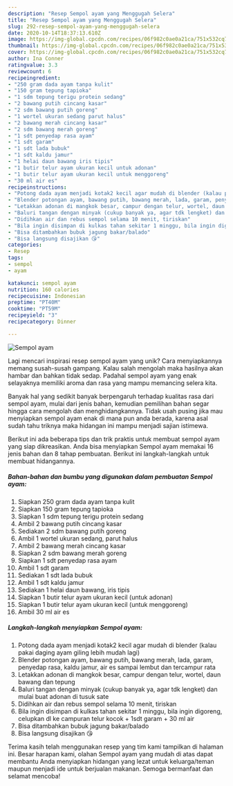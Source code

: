 ```yaml
---
description: "Resep Sempol ayam yang Menggugah Selera"
title: "Resep Sempol ayam yang Menggugah Selera"
slug: 292-resep-sempol-ayam-yang-menggugah-selera
date: 2020-10-14T18:37:13.610Z
image: https://img-global.cpcdn.com/recipes/06f982c0ae0a21ca/751x532cq70/sempol-ayam-foto-resep-utama.jpg
thumbnail: https://img-global.cpcdn.com/recipes/06f982c0ae0a21ca/751x532cq70/sempol-ayam-foto-resep-utama.jpg
cover: https://img-global.cpcdn.com/recipes/06f982c0ae0a21ca/751x532cq70/sempol-ayam-foto-resep-utama.jpg
author: Ina Conner
ratingvalue: 3.3
reviewcount: 6
recipeingredient:
- "250 gram dada ayam tanpa kulit"
- "150 gram tepung tapioka"
- "1 sdm tepung terigu protein sedang"
- "2 bawang putih cincang kasar"
- "2 sdm bawang putih goreng"
- "1 wortel ukuran sedang parut halus"
- "2 bawang merah cincang kasar"
- "2 sdm bawang merah goreng"
- "1 sdt penyedap rasa ayam"
- "1 sdt garam"
- "1 sdt lada bubuk"
- "1 sdt kaldu jamur"
- "1 helai daun bawang iris tipis"
- "1 butir telur ayam ukuran kecil untuk adonan"
- "1 butir telur ayam ukuran kecil untuk menggoreng"
- "30 ml air es"
recipeinstructions:
- "Potong dada ayam menjadi kotak2 kecil agar mudah di blender (kalau pakai daging ayam giling lebih mudah lagi)"
- "Blender potongan ayam, bawang putih, bawang merah, lada, garam, penyedap rasa, kaldu jamur, air es sampai lembut dan tercampur rata"
- "Letakkan adonan di mangkok besar, campur dengan telur, wortel, daun bawang dan tepung"
- "Baluri tangan dengan minyak (cukup banyak ya, agar tdk lengket) dan mulai buat adonan di tusuk sate"
- "Didihkan air dan rebus sempol selama 10 menit, tiriskan"
- "Bila ingin disimpan di kulkas tahan sekitar 1 minggu, bila ingin digoreng, celupkan dl ke campuran telur kocok + 1sdt garam + 30 ml air"
- "Bisa ditambahkan bubuk jagung bakar/balado"
- "Bisa langsung disajikan 😘"
categories:
- Resep
tags:
- sempol
- ayam

katakunci: sempol ayam 
nutrition: 160 calories
recipecuisine: Indonesian
preptime: "PT40M"
cooktime: "PT59M"
recipeyield: "3"
recipecategory: Dinner

---
```



![Sempol ayam](https://img-global.cpcdn.com/recipes/06f982c0ae0a21ca/751x532cq70/sempol-ayam-foto-resep-utama.jpg)

Lagi mencari inspirasi resep sempol ayam yang unik? Cara menyiapkannya memang susah-susah gampang. Kalau salah mengolah maka hasilnya akan hambar dan bahkan tidak sedap. Padahal sempol ayam yang enak selayaknya memiliki aroma dan rasa yang mampu memancing selera kita.



Banyak hal yang sedikit banyak berpengaruh terhadap kualitas rasa dari sempol ayam, mulai dari jenis bahan, kemudian pemilihan bahan segar hingga cara mengolah dan menghidangkannya. Tidak usah pusing jika mau menyiapkan sempol ayam enak di mana pun anda berada, karena asal sudah tahu triknya maka hidangan ini mampu menjadi sajian istimewa.


Berikut ini ada beberapa tips dan trik praktis untuk membuat sempol ayam yang siap dikreasikan. Anda bisa menyiapkan Sempol ayam memakai 16 jenis bahan dan 8 tahap pembuatan. Berikut ini langkah-langkah untuk membuat hidangannya.

<!--inarticleads1-->

##### Bahan-bahan dan bumbu yang digunakan dalam pembuatan Sempol ayam:

1. Siapkan 250 gram dada ayam tanpa kulit
1. Siapkan 150 gram tepung tapioka
1. Siapkan 1 sdm tepung terigu protein sedang
1. Ambil 2 bawang putih cincang kasar
1. Sediakan 2 sdm bawang putih goreng
1. Ambil 1 wortel ukuran sedang, parut halus
1. Ambil 2 bawang merah cincang kasar
1. Siapkan 2 sdm bawang merah goreng
1. Siapkan 1 sdt penyedap rasa ayam
1. Ambil 1 sdt garam
1. Sediakan 1 sdt lada bubuk
1. Ambil 1 sdt kaldu jamur
1. Sediakan 1 helai daun bawang, iris tipis
1. Siapkan 1 butir telur ayam ukuran kecil (untuk adonan)
1. Siapkan 1 butir telur ayam ukuran kecil (untuk menggoreng)
1. Ambil 30 ml air es




<!--inarticleads2-->

##### Langkah-langkah menyiapkan Sempol ayam:

1. Potong dada ayam menjadi kotak2 kecil agar mudah di blender (kalau pakai daging ayam giling lebih mudah lagi)
1. Blender potongan ayam, bawang putih, bawang merah, lada, garam, penyedap rasa, kaldu jamur, air es sampai lembut dan tercampur rata
1. Letakkan adonan di mangkok besar, campur dengan telur, wortel, daun bawang dan tepung
1. Baluri tangan dengan minyak (cukup banyak ya, agar tdk lengket) dan mulai buat adonan di tusuk sate
1. Didihkan air dan rebus sempol selama 10 menit, tiriskan
1. Bila ingin disimpan di kulkas tahan sekitar 1 minggu, bila ingin digoreng, celupkan dl ke campuran telur kocok + 1sdt garam + 30 ml air
1. Bisa ditambahkan bubuk jagung bakar/balado
1. Bisa langsung disajikan 😘




Terima kasih telah menggunakan resep yang tim kami tampilkan di halaman ini. Besar harapan kami, olahan Sempol ayam yang mudah di atas dapat membantu Anda menyiapkan hidangan yang lezat untuk keluarga/teman maupun menjadi ide untuk berjualan makanan. Semoga bermanfaat dan selamat mencoba!
